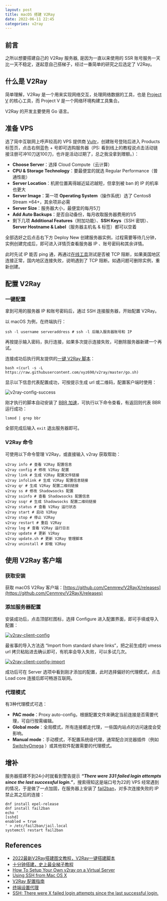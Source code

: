 ```yaml
---
layout: post
title: macOS 搭建 V2Ray
date: 2022-06-11 22:45
categories: v2ray
---
```


## 前言

之所以想要搭建自己的 V2Ray 服务器, 是因为一直以来使用的 SSR 账号服务一天比一天不稳定，遂起意自己搭梯子，经过一番简单的研究之后选定了 V2Ray。

## 什么是 V2Ray

简单理解，V2Ray 是一个用来实现网络交互，处理网络数据的工具，也是 [Project V](https://www.v2ray.com/) 的核心工具，而 Project V 是一个网络环境构建工具集合。

V2Ray 的开发主要使用 Go 语言。

## 准备 VPS

选了简中互联网上呼声较高的 VPS 提供商 [Vultr](https://vultr.com)，创建账号登陆后进入 Products 标签页，点击右侧蓝色 + 号即可选购服务器（PS: 看到线上的教程说点击活动链接注册可冲10刀送100刀，也许是活动过期了，总之我没拿到赠额。）：

- **Choose Server**：选择 Cloud Compute（云计算）
- **CPU & Storage Technology**：要最便宜的就选 Regular Performance（普通性能）
- **Server Location**：机房位置离得越近延迟越短，但拿到被 ban 的 IP 的机率也更大
- **Server Image**：第一项 **Operating System**（操作系统）选了 Centos8 Stream ×64+，其余项非必需
- **Server Size**：服务器大小，最便宜的每月5刀
- **Add Auto Backups**：是否自动备份，每月收取服务器费用的1/5
- 剩下几项 **Additional Features**（附加功能）、**SSH Keys**（SSH 密钥）、**Server Hostname & Label**（服务器主机名 & 标签）都可以空着

全部选好之后点击右下方 Deploy New 创建服务器实例，过程需要等待几分钟，实例创建完成后，即可进入详情页查看服务器 IP 、账号密码和其余详情。

此时先试 IP 能否 ping 通，再通过[在线工具](http://port.ping.pe/)测试是否被 TCP 阻断，如果美国地区连接正常，国内地区连接失败，说明遇到了 TCP 阻断。如遇问题可删除实例，重新创建。

## 配置 V2Ray

### 一键配置

拿到可用的服务器 IP 和账号密码后，通过 SSH 连接服务器，开始配置 V2Ray。

以 macOS 为例，在终端执行：

```shell
ssh -l username serveraddress # ssh -l 后输入服务器账号和 IP
```

再按提示输入密码，执行连接，如果多次提示连接失败，可删除服务器新建一个再试。

连接成功后执行网友提供的[一键 V2Ray 脚本](https://raw.githubusercontent.com/xyz690/v2ray/master/install.sh)：

```shell
bash <(curl -s -L https://raw.githubusercontent.com/xyz690/v2ray/master/go.sh)
```

显示以下信息代表配置成功，可按提示生成 url 或二维码，配置客户端时使用：

![v2ray-config-success](https://cdn.jsdelivr.net/gh/toonoisy/asset-hosting/img/v2ray-config-success.jpg)

刚才执行的脚本自动安装了 [BBR 加速](https://cloud.google.com/blog/products/networking/tcp-bbr-congestion-control-comes-to-gcp-your-internet-just-got-faster)，可执行以下命令查看，有返回则代表 BBR 运行成功：

```shell
lsmod | grep bbr
```

全部完成后输入 `exit` 退出服务器即可。

### V2Ray 命令

可使用以下命令管理 V2Ray，或直接输入 v2ray 获取帮助：

```shell
v2ray info # 查看 V2Ray 配置信息
v2ray config # 修改 V2Ray 配置
v2ray link # 生成 V2Ray 配置文件链接
v2ray infolink # 生成 V2Ray 配置信息链接
v2ray qr # 生成 V2Ray 配置二维码链接
v2ray ss # 修改 Shadowsocks 配置
v2ray ssinfo # 查看 Shadowsocks 配置信息
v2ray ssqr # 生成 Shadowsocks 配置二维码链接
v2ray status # 查看 V2Ray 运行状态
v2ray start # 启动 V2Ray
v2ray stop # 停止 V2Ray
v2ray restart # 重启 V2Ray
v2ray log # 查看 V2Ray 运行日志
v2ray update # 更新 V2Ray
v2ray update.sh # 更新 V2Ray 管理脚本
v2ray uninstall # 卸载 V2Ray
```

## 使用 V2Ray 客户端

### 获取安装

获取 macOS V2Ray 客户端：[https://github.com/Cenmrev/V2RayX/releases](https://github.com/Cenmrev/V2RayX/releases)

### 添加服务器配置

安装成功后，点击顶部栏图标，选择 Configure 进入配置界面，即可手填或导入配置：

[![v2ray-client-config](https://cdn.jsdelivr.net/gh/toonoisy/asset-hosting/img/v2ray-client-config.jpg)](https://cdn.jsdelivr.net/gh/toonoisy/asset-hosting/img/v2ray-client-config.jpg)

最省事的导入方法选 “Import from standard share links”，把之前生成的 vmess url 拷贝粘贴进去确认即可，有机率会导入失败，可以多试几次。

[![v2ray-client-config-import](https://cdn.jsdelivr.net/gh/toonoisy/asset-hosting/img/v2ray-client-config-import.jpg)](https://cdn.jsdelivr.net/gh/toonoisy/asset-hosting/img/v2ray-client-config-import.jpg)

成功后可在 Server 选项中看到刚才添加的配置，此时选择偏好的代理模式，点击 Load core 连接后即可畅游互联网。

### 代理模式

有3种代理模式可选：

- **PAC mode**：Proxy auto-config，根据配置文件来确定当前连接是否需要代理，可自行按需编辑。
- **Global mode**：全局模式，所有连接都走代理，一些国内站点的访问速度会受影响。
- **Manual mode**：手动模式，不配置系统级代理，通常配合浏览器插件（例如 [SwitchyOmega](https://chrome.google.com/webstore/detail/proxy-switchyomega/padekgcemlokbadohgkifijomclgjgif?utm_source=chrome-ntp-icon) ）或其他软件配置需要的代理模式。

## 增补

服务器搭建不到24小时就看到警告提示 ***“There were 331 failed login attempts since the last successful login.”***，搜索得知这是端口号为22的 VPS 经常遇到的情况，于是做了一点加固，在服务器上安装了 [fail2ban](https://www.fail2ban.org/wiki/index.php/Main_Page)，对多次连接失败的 IP 禁止其之后的连接：

```shell
dnf install epel-release
dnf install fail2ban
echo '
[sshd] 
enabled = true
' > /etc/fail2ban/jail.local
systemctl restart fail2ban
```

## References

- [2022最新V2Ray搭建图文教程，V2Ray一键搭建脚本](https://www.itblogcn.com/article/406.html)
- [十分钟搭建，史上最全梯子教程](https://fileem.com/how-can-the-shadowsocket-ladder-not-be-used-2-5-knives-a-month-try-to-build-a-ladder-with-v2ray-ten-minutes-to-build-the-most-complete-ladder-tutorial-in-history)
- [How To Setup Your Own v2ray on a Virtual Server](https://privacymelon.com/v2ray-setup-guide/)
- [Using SSH from Mac OS X](https://ist.njit.edu/using-SSH-from-Mac-OS-X)
- [V2Ray 配置指南](https://guide.v2fly.org/)
- [终端设置代理](https://www.clloz.com/programming/assorted/2020/09/15/terminal-proxy-configure/)
- [SSH: There were X failed login attempts since the last successful login.](https://clients.websavers.ca/whmcs/knowledgebase/298/SSH-There-were-X-failed-login-attempts-since-the-last-successful-login..html)